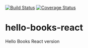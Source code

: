 [![Build Status](https://travis-ci.org/Nerldy/hello-books-react.svg?branch=develop)](https://travis-ci.org/Nerldy/hello-books-react)
[![Coverage Status](https://coveralls.io/repos/github/Nerldy/hello-books-react/badge.svg?branch=develop)](https://coveralls.io/github/Nerldy/hello-books-react?branch=master)

# hello-books-react

Hello Books React version
